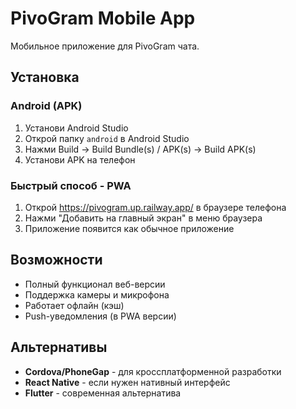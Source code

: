 # PivoGram Mobile App

Мобильное приложение для PivoGram чата.

## Установка

### Android (APK)
1. Установи Android Studio
2. Открой папку `android` в Android Studio
3. Нажми Build → Build Bundle(s) / APK(s) → Build APK(s)
4. Установи APK на телефон

### Быстрый способ - PWA
1. Открой https://pivogram.up.railway.app/ в браузере телефона
2. Нажми "Добавить на главный экран" в меню браузера
3. Приложение появится как обычное приложение

## Возможности
- Полный функционал веб-версии
- Поддержка камеры и микрофона
- Работает офлайн (кэш)
- Push-уведомления (в PWA версии)

## Альтернативы
- **Cordova/PhoneGap** - для кроссплатформенной разработки
- **React Native** - если нужен нативный интерфейс
- **Flutter** - современная альтернатива